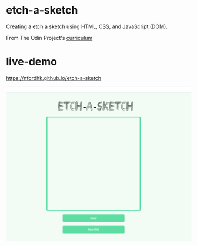 # etch-a-sketch
Creating a etch a sketch using HTML, CSS, and JavaScript (DOM).

From The Odin Project's [curriculum](https://www.theodinproject.com/courses/web-development-101/lessons/etch-a-sketch-project)

# live-demo
https://nfordhk.github.io/etch-a-sketch

![Live Demo](images/etch-a-sketch-demo.gif)

